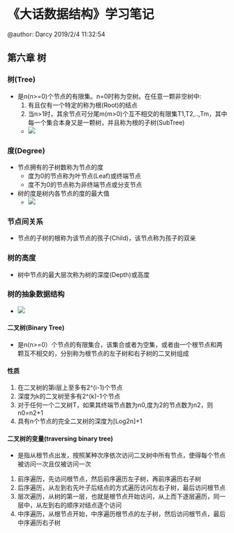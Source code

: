 # 《大话数据结构》学习笔记
@author: Darcy
2019/2/4 11:32:54 
## 第六章 树

### 树(Tree)
- 是n(n>=0)个节点的有限集。n=0时称为空树。在任意一颗非空树中:
	1. 有且仅有一个特定的称为根(Root)的结点
	2. 当n>1时，其余节点可分尾m(m>0)个互不相交的有限集T1,T2,..,Tm，其中每一个集合本身又是一颗树，并且称为根的子树(SubTree)
	- ![](https://i.imgur.com/6YbgnoC.png)

### 度(Degree)
- 节点拥有的子树数称为节点的度
	- 度为0的节点称为叶节点(Leaf)或终端节点
	- 度不为0的节点称为非终端节点或分支节点
- 树的度是树内各节点的度的最大值
	- ![](https://i.imgur.com/zf7VFm3.png)

### 节点间关系
- 节点的子树的根称为该节点的孩子(Child)，该节点称为孩子的双亲

### 树的高度
- 树中节点的最大层次称为树的深度(Depth)或高度

### 树的抽象数据结构
- ![](https://i.imgur.com/awGAtdY.png)

#### 二叉树(Binary Tree)
- 是n(n>=0）个节点的有限集合，该集合或者为空集，或者由一个根节点和两颗互不相交的，分别称为根节点的左子树和右子树的二叉树组成

#### 性质
1. 在二叉树的第i层上至多有2^(i-1)个节点
2. 深度为k的二叉树至多有2^(k)-1个节点
3. 对于任何一个二叉树T，如果其终端节点数为n0,度为2的节点数为n2，则n0=n2+1
4. 具有n个节点的完全二叉树的深度为[Log2n]+1

#### 二叉树的变量(traversing binary tree)
- 是指从根节点出发，按照某种次序依次访问二叉树中所有节点，使得每个节点被访问一次且仅被访问一次

1. 前序遍历，先访问根节点，然后前序遍历左子树，再前序遍历右子树
2. 后序遍历，从左到右先叶子后结点的方式遍历访问左右子树，最后访问根节点
3. 层次遍历，从树的第一层，也就是根节点开始访问，从上而下逐层遍历，同一层中，从左到右的顺序对结点逐个访问
4. 中序遍历，从根节点开始，中序遍历根节点的左子树，然后访问根节点，最后中序遍历右子树

